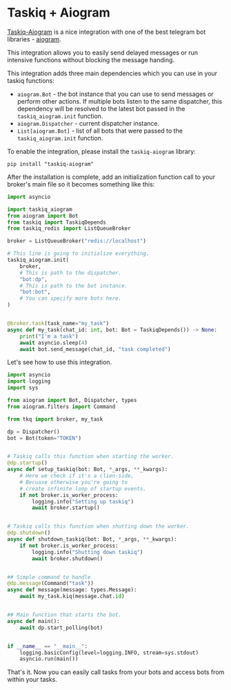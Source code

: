 # Taskiq + Aiogram

[Taskiq-Aiogram](https://github.com/taskiq-python/taskiq-aiogram) is a nice integration with one of the best telegram bot libraries - [aiogram](https://docs.aiogram.dev/en/latest/).

This integration allows you to easily send delayed messages or run intensive functions without blocking the message handing.

This integration adds three main dependencies which you can use in your taskiq functions:

- `aiogram.Bot` - the bot instance that you can use to send messages or perform other actions. If multiple bots listen to the same dispatcher, this dependency will be resolved to the latest bot passed in the `taskiq_aiogram.init` function.
- `aiogram.Dispatcher` - current dispatcher instance.
- `List[aiogram.Bot]` - list of all bots that were passed to the `taskiq_aiogram.init` function.

To enable the integration, please install the `taskiq-aiogram` library:

```bash:no-line-numbers
pip install "taskiq-aiogram"
```

After the installation is complete, add an initialization function call to your broker's main file so it becomes something like this:

```python title="tkq.py"
import asyncio

import taskiq_aiogram
from aiogram import Bot
from taskiq import TaskiqDepends
from taskiq_redis import ListQueueBroker

broker = ListQueueBroker("redis://localhost")

# This line is going to initialize everything.
taskiq_aiogram.init(
    broker,
    # This is path to the dispatcher.
    "bot:dp",
    # This is path to the bot instance.
    "bot:bot",
    # You can specify more bots here.
)


@broker.task(task_name="my_task")
async def my_task(chat_id: int, bot: Bot = TaskiqDepends()) -> None:
    print("I'm a task")
    await asyncio.sleep(4)
    await bot.send_message(chat_id, "task completed")

```

Let's see how to use this integration.

```python title="bot.py"
import asyncio
import logging
import sys

from aiogram import Bot, Dispatcher, types
from aiogram.filters import Command

from tkq import broker, my_task

dp = Dispatcher()
bot = Bot(token="TOKEN")


# Taskiq calls this function when starting the worker.
@dp.startup()
async def setup_taskiq(bot: Bot, *_args, **_kwargs):
    # Here we check if it's a clien-side,
    # Becuase otherwise you're going to
    # create infinite loop of startup events.
    if not broker.is_worker_process:
        logging.info("Setting up taskiq")
        await broker.startup()


# Taskiq calls this function when shutting down the worker.
@dp.shutdown()
async def shutdown_taskiq(bot: Bot, *_args, **_kwargs):
    if not broker.is_worker_process:
        logging.info("Shutting down taskiq")
        await broker.shutdown()


## Simple command to handle
@dp.message(Command("task"))
async def message(message: types.Message):
    await my_task.kiq(message.chat.id)


## Main function that starts the bot.
async def main():
    await dp.start_polling(bot)


if __name__ == "__main__":
    logging.basicConfig(level=logging.INFO, stream=sys.stdout)
    asyncio.run(main())

```

That's it. Now you can easily call tasks from your bots and access bots from within your tasks.
